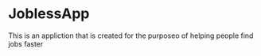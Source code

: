 # JoblessApp
This is an appliction that is created for the purposeo of helping people find jobs faster

